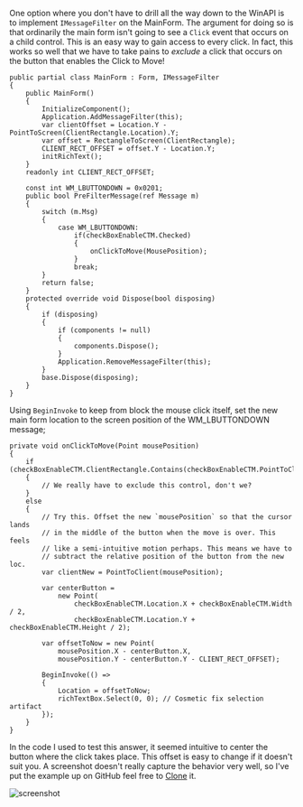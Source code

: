 One option where you don't have to drill all the way down to the WinAPI is to implement `IMessageFilter` on the MainForm. The argument for doing so is that ordinarily the main form isn't going to see a `Click` event that occurs on a child control. This is an easy way to gain access to every click. In fact, this works so well that we have to take pains to _exclude_ a click that occurs on the button that enables the Click to Move!

    public partial class MainForm : Form, IMessageFilter
    {
        public MainForm()
        {
            InitializeComponent();
            Application.AddMessageFilter(this);
            var clientOffset = Location.Y - PointToScreen(ClientRectangle.Location).Y;
            var offset = RectangleToScreen(ClientRectangle);
            CLIENT_RECT_OFFSET = offset.Y - Location.Y;
            initRichText();
        }
        readonly int CLIENT_RECT_OFFSET;

        const int WM_LBUTTONDOWN = 0x0201;
        public bool PreFilterMessage(ref Message m)
        {
            switch (m.Msg)
            {
                case WM_LBUTTONDOWN:
                    if(checkBoxEnableCTM.Checked)
                    {
                        onClickToMove(MousePosition);
                    }
                    break;
            }
            return false;
        }
        protected override void Dispose(bool disposing)
        {
            if (disposing)
            {
                if (components != null)
                {
                    components.Dispose();
                }
                Application.RemoveMessageFilter(this);
            }
            base.Dispose(disposing);
        }
    }

Using `BeginInvoke` to keep from block the mouse click itself, set the new main form location to the screen position of the WM_LBUTTONDOWN message;

    private void onClickToMove(Point mousePosition)
    {
        if (checkBoxEnableCTM.ClientRectangle.Contains(checkBoxEnableCTM.PointToClient(mousePosition)))
        {
            // We really have to exclude this control, don't we?
        }
        else
        {
            // Try this. Offset the new `mousePosition` so that the cursor lands
            // in the middle of the button when the move is over. This feels
            // like a semi-intuitive motion perhaps. This means we have to
            // subtract the relative position of the button from the new loc.
            var clientNew = PointToClient(mousePosition);

            var centerButton =
                new Point(
                    checkBoxEnableCTM.Location.X + checkBoxEnableCTM.Width / 2,
                    checkBoxEnableCTM.Location.Y + checkBoxEnableCTM.Height / 2);

            var offsetToNow = new Point(
                mousePosition.X - centerButton.X,
                mousePosition.Y - centerButton.Y - CLIENT_RECT_OFFSET);

            BeginInvoke(() =>
            {
                Location = offsetToNow;                    
                richTextBox.Select(0, 0); // Cosmetic fix selection artifact
            });
        }
    }

In the code I used to test this answer, it seemed intuitive to center the button where the click takes place. This offset is easy to change if it doesn't suit you. A screenshot doesn't really capture the behavior very well, so I've put the example up on GitHub feel free to [Clone]() it.

![screenshot]()

